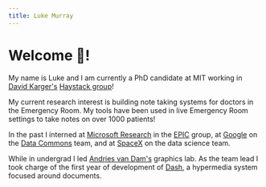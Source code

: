```yaml
---
title: Luke Murray
---
```


# Welcome 👋!

My name is Luke and I am currently a PhD candidate at MIT working in [David Karger's](http://people.csail.mit.edu/karger/) [Haystack group](http://haystack.csail.mit.edu/)!

My current research interest is building note taking systems for doctors in the Emergency Room. My tools have been used in live Emergency Room settings to take notes on over 1000 patients!

In the past I interned at [Microsoft Research](https://www.microsoft.com/en-us/research/) in the [EPIC](https://www.microsoft.com/en-us/research/group/epic/) group, at [Google](https://www.google.com/) on the [Data Commons](https://datacommons.org/) team, and at [SpaceX](https://www.spacex.com/) on the data science team.

While in undergrad I led [Andries van Dam's](https://cs.brown.edu/people/avandam/) graphics lab. As the team lead I took charge of the first year of development of [Dash](https://dl.acm.org/doi/abs/10.1145/3372923.3404807), a hypermedia system focused around documents.
